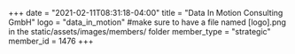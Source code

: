 +++
date = "2021-02-11T08:31:18-04:00"
title = "Data In Motion Consulting GmbH"
logo = "data_in_motion" #make sure to have a file named [logo].png in the static/assets/images/members/ folder
member_type = "strategic"
member_id = 1476
+++